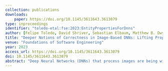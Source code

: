 ```yaml
---
collection: publications
downloads:
    paper: https://doi.org/10.1145/3611643.3613079
type: inproceedings
identifier: "toledo-etal:fse:2023:EntityPropertiesForDnns"
author: [Felipe Toledo, David Shriver, Sebastian Elbaum, Matthew B. Dwyer]
title: "Deeper Notions of Correctness in Image-Based DNNs: Lifting Properties from Pixel to Entities"
venue: "Foundations of Software Engineering"
year: 2023
access_url: https://doi.org/10.1145/3611643.3613079
doi: 10.1145/3611643.3613079
abstract: "Deep Neural Networks (DNNs) that process images are being widely used for many safety-critical tasks, from autonomous vehicles to medical diagnosis. Currently, DNN correctness properties are defined at the pixel level over the entire input. Such properties are useful to expose system failures related to sensor noise or adversarial attacks, but they cannot capture features that are relevant to domain-specific entities and reflect richer types of behaviors. To overcome this limitation, we envision the specification of properties based on the entities that may be present in image input, capturing their semantics and how they change. Creating such properties today is difficult as it requires determining where the entities appear in images, defining how each entity can change, and writing a specification that is compatible with each particular V&V client. We introduce an initial framework structured around those challenges to assist in the generation of Domain-specific Entity-based properties automatically by leveraging object detection models to identify entities in images and creating properties based on entity features. Our feasibility study provides initial evidence that the new properties can uncover interesting system failures, such as changes in skin color can modify the output of a gender classification network. We conclude by analyzing the framework potential to implement the vision and by outlining directions for future work."
---
```

